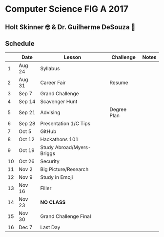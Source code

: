 # Computer Science FIG A 2017
## Holt Skinner 🤓 & Dr. Guilherme DeSouza 🤖

## Schedule

|  | Date   | Lesson                    | Challenge   | Notes     |
|--|------- |-------------------------- |------------ |---------- |
|1 | Aug 24 | Syllabus                  |             |           |
|2 | Aug 31 | Career Fair               | Resume      |           |
|3 | Sep 7  | Grand Challenge           |             |           |
|4 | Sep 14 | Scavenger Hunt            |             |           |
|5 | Sep 21 | Advising                  | Degree Plan |           |
|6 | Sep 28 | Presentation 1/C Tips     |             |           |
|7 | Oct 5  | GitHub                    |             |           |
|8 | Oct 12 | Hackathons 101            |             |           |
|9 | Oct 19 | Study Abroad/Myers-Briggs |             |           |
|10| Oct 26 | Security                  |             |           |
|11| Nov 2  | Big Picture/Research      |             |           |
|12| Nov 9  | Study in Emoji            |             |           |
|13| Nov 16 | Filler                    |             |           |
|14| Nov 23 | **NO CLASS**              |             |           |
|15| Nov 30 | Grand Challenge Final     |             |           |
|16| Dec 7  | Last Day                  |             |           |
